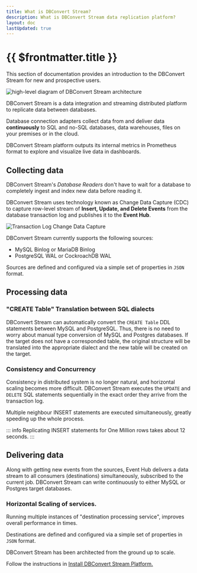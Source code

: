 ```yaml
---
title: What is DBConvert Stream?
description: What is DBConvert Stream data replication platform?
layout: doc
lastUpdated: true
---
```


# {{ $frontmatter.title }}


This section of documentation provides an introduction to the DBConvert Stream for new and prospective users.

![high-level diagram of DBConvert Stream architecture](/images/dbconvert-stream-high-level-diagram.png)

DBConvert Stream is a data integration and streaming distributed platform to replicate data between databases. 

Database connection adapters collect data from and deliver data **continuously** to SQL and no-SQL databases, data warehouses, files on your premises or in the cloud. 

DBConvert Stream platform outputs its internal metrics in Prometheus format to explore and visualize live data in dashboards.


## Collecting data

DBConvert Stream's *Database Readers* don't have to wait for a database to completely ingest and index new data before reading it.

DBConvert Stream uses technology known as Change Data Capture (CDC) to capture row-level stream of **Insert, Update, and Delete Events** from the database transaction log and publishes it to the **Event Hub**.


![Transaction Log Change Data Capture](/images/log-cdc.png)


DBConvert Stream currently supports the following sources:

- MySQL Binlog or MariaDB Binlog
- PostgreSQL WAL or CockroachDB WAL

Sources are defined and configured via a simple set of properties in `JSON` format. 


## Processing data

### "CREATE Table" Translation between SQL dialects

DBConvert Stream can automatically convert the `CREATE Table` DDL statements between MySQL and PostgreSQL. Thus, there is no need to worry about manual type conversion of MySQL and Postgres databases. If the target does not have a corresponded table, the original structure will be translated into the appropriate dialect and the new table will be created on the target.


### Consistency and Concurrency
Consistency in distributed system is no longer natural, and horizontal scaling becomes more difficult. 
DBConvert Stream executes the `UPDATE` and `DELETE` SQL statements sequentially in the exact order they arrive from the transaction log.

Multiple neighbour INSERT statements are executed simultaneously, greatly speeding up the whole process.

::: info
Replicating INSERT statements for One Million rows takes about 12 seconds. 
:::


## Delivering data

Along with getting new events from the sources, Event Hub delivers a data stream to all consumers (destinations) simultaneously, subscribed to the current job.
DBConvert Stream can write continuously to either MySQL or Postgres target databases.

### Horizontal Scaling of services.
Running multiple instances of "destination processing service", improves overall performance in times.

Destinations are defined and configured via a simple set of properties in `JSON` format. 


DBConvert Stream has been architected from the ground up to scale.



Follow the instructions in [Install DBConvert Stream Platform.](/guide/install)